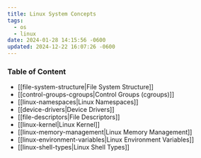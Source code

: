 ```yaml
---
title: Linux System Concepts
tags:
  - os
  - linux
date: 2024-01-28 14:15:56 -0600
updated: 2024-12-22 16:07:26 -0600
---
```


### Table of Content

* [[file-system-structure|File System Structure]]
* [[control-groups-cgroups|Control Groups (cgroups)]]
* [[linux-namespaces|Linux Namespaces]]
* [[device-drivers|Device Drivers]]
* [[file-descriptors|File Descriptors]]
* [[linux-kernel|Linux Kernel]]
* [[linux-memory-management|Linux Memory Management]]
* [[linux-environment-variables|Linux Environment Variables]]
* [[linux-shell-types|Linux Shell Types]]
